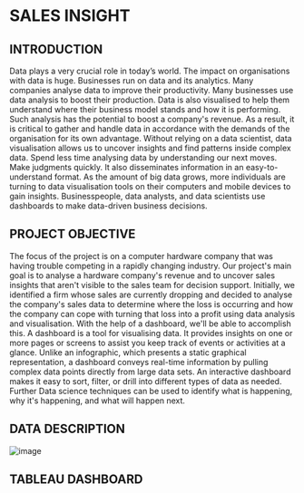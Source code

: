 # SALES INSIGHT
## INTRODUCTION

Data plays a very crucial role in today’s world. The impact on organisations with data is
huge. Businesses run on data and its analytics. Many companies analyse data to improve
their productivity. Many businesses use data analysis to boost their production. Data is
also visualised to help them understand where their business model stands and how it is
performing. Such analysis has the potential to boost a company's revenue. As a result, it
is critical to gather and handle data in accordance with the demands of the organisation
for its own advantage. Without relying on a data scientist, data visualisation allows us to
uncover insights and find patterns inside complex data. Spend less time analysing data by
understanding our next moves. Make judgments quickly. It also disseminates information
in an easy-to-understand format. As the amount of big data grows, more individuals are
turning to data visualisation tools on their computers and mobile devices to gain insights.
Businesspeople, data analysts, and data scientists use dashboards to make data-driven
business decisions.


## PROJECT OBJECTIVE
The focus of the project is on a computer hardware company that was having trouble competing 
in a rapidly changing industry. Our project's main goal is to analyse a hardware company's 
revenue and to uncover sales insights that aren't visible to the sales team for decision support. 
Initially, we identified a firm whose sales are currently dropping and decided to analyse the 
company's sales data to determine where the loss is occurring and how the company can cope 
with turning that loss into a profit using data analysis and visualisation. With the help of a 
dashboard, we'll be able to accomplish this. A dashboard is a tool for visualising data. It provides 
insights on one or more pages or screens to assist you keep track of events or activities at a 
glance. Unlike an infographic, which presents a static graphical representation, a dashboard 
conveys real-time information by pulling complex data points directly from large data sets. An 
interactive dashboard makes it easy to sort, filter, or drill into different types of data as needed.
Further Data science techniques can be used to identify what is happening, why it's happening, 
and what will happen next.

## DATA DESCRIPTION
![image](https://user-images.githubusercontent.com/41823726/146797360-81dd074d-8b76-442f-9314-59881428366e.png)

## TABLEAU DASHBOARD
